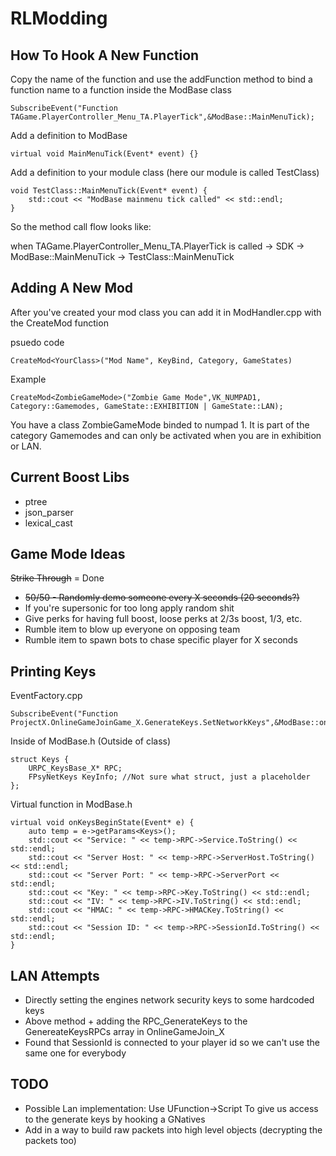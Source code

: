 # RLModding

## How To Hook A New Function
Copy the name of the function and use the addFunction method to bind a function name to a function inside the ModBase class
```
SubscribeEvent("Function TAGame.PlayerController_Menu_TA.PlayerTick",&ModBase::MainMenuTick);
```

Add a definition to ModBase
```
virtual void MainMenuTick(Event* event) {}
```

Add a definition to your module class (here our module is called TestClass)
```
void TestClass::MainMenuTick(Event* event) {
	std::cout << "ModBase mainmenu tick called" << std::endl;
}
```
So the method call flow looks like:

when TAGame.PlayerController_Menu_TA.PlayerTick is called -> SDK -> ModBase::MainMenuTick -> TestClass::MainMenuTick

## Adding A New Mod
After you've created your mod class you can add it in ModHandler.cpp with the CreateMod function

psuedo code
```
CreateMod<YourClass>("Mod Name", KeyBind, Category, GameStates)
```

Example
```
CreateMod<ZombieGameMode>("Zombie Game Mode",VK_NUMPAD1, Category::Gamemodes, GameState::EXHIBITION | GameState::LAN);
```
You have a class ZombieGameMode binded to numpad 1. It is part of the category Gamemodes and can only be activated when you are in exhibition or LAN.

## Current Boost Libs
- ptree
- json_parser
- lexical_cast

## Game Mode Ideas 
 ~~Strike Through~~ = Done
 - ~~50/50 - Randomly demo someone every X seconds (20 seconds?)~~
 - If you're supersonic for too long apply random shit
 - Give perks for having full boost, loose perks at 2/3s boost, 1/3, etc.
 - Rumble item to blow up everyone on opposing team
 - Rumble item to spawn bots to chase specific player for X seconds

## Printing Keys
EventFactory.cpp
```
SubscribeEvent("Function ProjectX.OnlineGameJoinGame_X.GenerateKeys.SetNetworkKeys",&ModBase::onKeysBeginState);
```

Inside of ModBase.h (Outside of class)
```
struct Keys {
	URPC_KeysBase_X* RPC;
	FPsyNetKeys KeyInfo; //Not sure what struct, just a placeholder
};
```

Virtual function in ModBase.h
```
virtual void onKeysBeginState(Event* e) {
	auto temp = e->getParams<Keys>();
	std::cout << "Service: " << temp->RPC->Service.ToString() << std::endl;
	std::cout << "Server Host: " << temp->RPC->ServerHost.ToString() << std::endl;
	std::cout << "Server Port: " << temp->RPC->ServerPort << std::endl;
	std::cout << "Key: " << temp->RPC->Key.ToString() << std::endl;
	std::cout << "IV: " << temp->RPC->IV.ToString() << std::endl;
	std::cout << "HMAC: " << temp->RPC->HMACKey.ToString() << std::endl;
	std::cout << "Session ID: " << temp->RPC->SessionId.ToString() << std::endl;
}
```

## LAN Attempts

- Directly setting the engines network security keys to some hardcoded keys
- Above method + adding the RPC_GenerateKeys to the GenereateKeysRPCs array in OnlineGameJoin_X
- Found that SessionId is connected to your player id so we can't use the same one for everybody


## TODO

- Possible Lan implementation: Use UFunction->Script To give us access to the generate keys by hooking a GNatives
- Add in a way to build raw packets into high level objects (decrypting the packets too)
